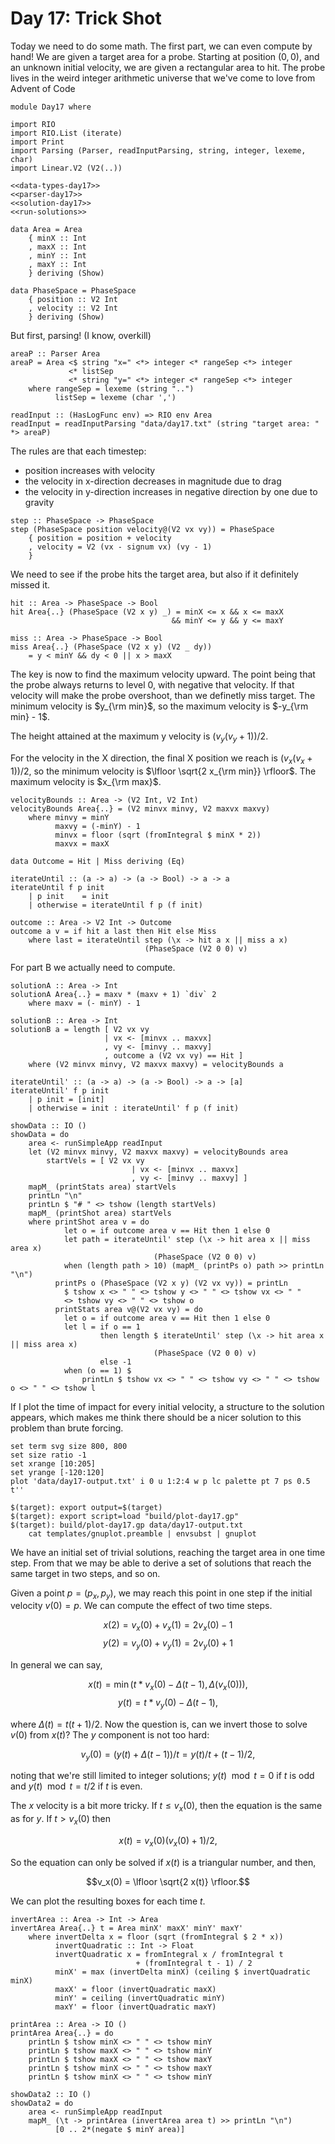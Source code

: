 # Day 17: Trick Shot
Today we need to do some math. The first part, we can even compute by hand! We are given a target area for a probe. Starting at position $(0,0)$, and an unknown initial velocity, we are given a rectangular area to hit. The probe lives in the weird integer arithmetic universe that we've come to love from Advent of Code

``` {.haskell file=app/Day17.hs}
module Day17 where

import RIO
import RIO.List (iterate)
import Print
import Parsing (Parser, readInputParsing, string, integer, lexeme, char)
import Linear.V2 (V2(..))

<<data-types-day17>>
<<parser-day17>>
<<solution-day17>>
<<run-solutions>>
```

``` {.haskell #data-types-day17}
data Area = Area
    { minX :: Int
    , maxX :: Int
    , minY :: Int
    , maxY :: Int
    } deriving (Show)

data PhaseSpace = PhaseSpace
    { position :: V2 Int
    , velocity :: V2 Int
    } deriving (Show)
```

But first, parsing! (I know, overkill)

``` {.haskell #parser-day17}
areaP :: Parser Area
areaP = Area <$ string "x=" <*> integer <* rangeSep <*> integer
             <* listSep
             <* string "y=" <*> integer <* rangeSep <*> integer
    where rangeSep = lexeme (string "..")
          listSep = lexeme (char ',')

readInput :: (HasLogFunc env) => RIO env Area
readInput = readInputParsing "data/day17.txt" (string "target area: " *> areaP)
```

The rules are that each timestep:

* position increases with velocity
* the velocity in x-direction decreases in magnitude due to drag
* the velocity in y-direction increases in negative direction by one due to gravity

``` {.haskell #solution-day17}
step :: PhaseSpace -> PhaseSpace
step (PhaseSpace position velocity@(V2 vx vy)) = PhaseSpace
    { position = position + velocity
    , velocity = V2 (vx - signum vx) (vy - 1)
    }
```

We need to see if the probe hits the target area, but also if it definitely missed it.

``` {.haskell #solution-day17}
hit :: Area -> PhaseSpace -> Bool
hit Area{..} (PhaseSpace (V2 x y) _) = minX <= x && x <= maxX
                                    && minY <= y && y <= maxY

miss :: Area -> PhaseSpace -> Bool
miss Area{..} (PhaseSpace (V2 x y) (V2 _ dy)) 
    = y < minY && dy < 0 || x > maxX
```

The key is now to find the maximum velocity upward. The point being that the probe always returns to level 0, with negative that velocity. If that velocity will make the probe overshoot, than we definetly miss target. The minimum velocity is $y_{\rm min}$, so the maximum velocity is $-y_{\rm min} - 1$.

The height attained at the maximum y velocity is $(v_y (v_y + 1)) / 2$.

For the velocity in the X direction, the final X position we reach is $(v_x (v_x + 1))/2$,
so the minimum velocity is $\lfloor \sqrt{2 x_{\rm min}} \rfloor$. The maximum velocity is $x_{\rm max}$.

``` {.haskell #solution-day17}
velocityBounds :: Area -> (V2 Int, V2 Int)
velocityBounds Area{..} = (V2 minvx minvy, V2 maxvx maxvy)
    where minvy = minY
          maxvy = (-minY) - 1
          minvx = floor (sqrt (fromIntegral $ minX * 2))
          maxvx = maxX

data Outcome = Hit | Miss deriving (Eq)

iterateUntil :: (a -> a) -> (a -> Bool) -> a -> a
iterateUntil f p init
    | p init    = init
    | otherwise = iterateUntil f p (f init)

outcome :: Area -> V2 Int -> Outcome
outcome a v = if hit a last then Hit else Miss
    where last = iterateUntil step (\x -> hit a x || miss a x) 
                              (PhaseSpace (V2 0 0) v)
```

For part B we actually need to compute.

``` {.haskell #solution-day17}
solutionA :: Area -> Int
solutionA Area{..} = maxv * (maxv + 1) `div` 2
    where maxv = (- minY) - 1

solutionB :: Area -> Int
solutionB a = length [ V2 vx vy
                     | vx <- [minvx .. maxvx]
                     , vy <- [minvy .. maxvy]
                     , outcome a (V2 vx vy) == Hit ]
    where (V2 minvx minvy, V2 maxvx maxvy) = velocityBounds a
```

``` {.haskell .hide #solution-day17}
iterateUntil' :: (a -> a) -> (a -> Bool) -> a -> [a]
iterateUntil' f p init
    | p init = [init]
    | otherwise = init : iterateUntil' f p (f init)

showData :: IO ()
showData = do
    area <- runSimpleApp readInput
    let (V2 minvx minvy, V2 maxvx maxvy) = velocityBounds area
        startVels = [ V2 vx vy
                           | vx <- [minvx .. maxvx]
                           , vy <- [minvy .. maxvy] ]
    mapM_ (printStats area) startVels
    printLn "\n"
    printLn $ "# " <> tshow (length startVels)
    mapM_ (printShot area) startVels
    where printShot area v = do
            let o = if outcome area v == Hit then 1 else 0
            let path = iterateUntil' step (\x -> hit area x || miss area x) 
                                (PhaseSpace (V2 0 0) v)
            when (length path > 10) (mapM_ (printPs o) path >> printLn "\n")
          printPs o (PhaseSpace (V2 x y) (V2 vx vy)) = printLn 
            $ tshow x <> " " <> tshow y <> " " <> tshow vx <> " "
            <> tshow vy <> " " <> tshow o
          printStats area v@(V2 vx vy) = do
            let o = if outcome area v == Hit then 1 else 0
            let l = if o == 1
                    then length $ iterateUntil' step (\x -> hit area x || miss area x) 
                                (PhaseSpace (V2 0 0) v)
                    else -1
            when (o == 1) $
                printLn $ tshow vx <> " " <> tshow vy <> " " <> tshow o <> " " <> tshow l
```

If I plot the time of impact for every initial velocity, a structure to the solution appears, which makes me think there should be a nicer solution to this problem than brute forcing.

``` {.gnuplot .hide file=build/plot-day17.gp}
set term svg size 800, 800
set size ratio -1
set xrange [10:205]
set yrange [-120:120]
plot 'data/day17-output.txt' i 0 u 1:2:4 w p lc palette pt 7 ps 0.5 t''
```

``` {.make target=fig/day17-code.svg}
$(target): export output=$(target)
$(target): export script=load "build/plot-day17.gp"
$(target): build/plot-day17.gp data/day17-output.txt
    cat templates/gnuplot.preamble | envsubst | gnuplot
```

We have an initial set of trivial solutions, reaching the target area in one time step. From that we may be able to derive a set of solutions that reach the same target in two steps, and so on.

Given a point $p = (p_x, p_y)$, we may reach this point in one step if the initial velocity $v(0) = p$. We can compute the effect of two time steps.

$$x(2) = v_x(0) + v_x(1) = 2 v_x(0) - 1$$
$$y(2) = v_y(0) + v_y(1) = 2 v_y(0) + 1$$

In general we can say,

$$x(t) = \min (t * v_x(0) - \Delta(t - 1), \Delta(v_x(0))),$$
$$y(t) = t * v_y(0) - \Delta(t - 1),$$

where $\Delta(t) = t(t+1)/2.$ Now the question is, can we invert those to solve $v(0)$ from $x(t)$? The $y$ component is not too hard:

$$v_y(0) = (y(t) + \Delta(t - 1)) / t = y(t) / t + (t - 1) / 2,$$

noting that we're still limited to integer solutions; $y(t) \mod t = 0$ if $t$ is odd and $y(t) \mod t = t/2$ if $t$ is even.

The $x$ velocity is a bit more tricky. If $t \le v_x(0)$, then the equation is the same as for $y$. If $t > v_x(0)$ then

$$x(t) = v_x(0) (v_x(0) + 1) / 2,$$

So the equation can only be solved if $x(t)$ is a triangular number, and then,

$$v_x(0) = \lfloor \sqrt{2 x(t)} \rfloor.$$

We can plot the resulting boxes for each time $t$.

``` {.haskell #solution-day17}
invertArea :: Area -> Int -> Area
invertArea Area{..} t = Area minX' maxX' minY' maxY'
    where invertDelta x = floor (sqrt (fromIntegral $ 2 * x))
          invertQuadratic :: Int -> Float
          invertQuadratic x = fromIntegral x / fromIntegral t 
                            + (fromIntegral t - 1) / 2
          minX' = max (invertDelta minX) (ceiling $ invertQuadratic minX)
          maxX' = floor (invertQuadratic maxX)
          minY' = ceiling (invertQuadratic minY)
          maxY' = floor (invertQuadratic maxY)

printArea :: Area -> IO ()
printArea Area{..} = do
    printLn $ tshow minX <> " " <> tshow minY
    printLn $ tshow maxX <> " " <> tshow minY
    printLn $ tshow maxX <> " " <> tshow maxY
    printLn $ tshow minX <> " " <> tshow maxY
    printLn $ tshow minX <> " " <> tshow minY

showData2 :: IO ()
showData2 = do
    area <- runSimpleApp readInput
    mapM_ (\t -> printArea (invertArea area t) >> printLn "\n")
          [0 .. 2*(negate $ minY area)]
```

